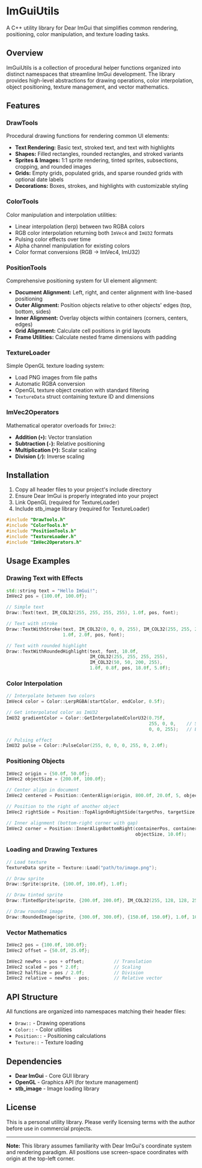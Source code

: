 # ImGuiUtils

A C++ utility library for Dear ImGui that simplifies common rendering, positioning, color manipulation, and texture loading tasks.
## Overview

ImGuiUtils is a collection of procedural helper functions organized into distinct namespaces that streamline ImGui development. The library provides high-level abstractions for drawing operations, color interpolation, object positioning, texture management, and vector mathematics.
## Features

### DrawTools
Procedural drawing functions for rendering common UI elements:
- **Text Rendering:** Basic text, stroked text, and text with highlights
- **Shapes:** Filled rectangles, rounded rectangles, and stroked variants
- **Sprites & Images:** 1:1 sprite rendering, tinted sprites, subsections, cropping, and rounded images
- **Grids:** Empty grids, populated grids, and sparse rounded grids with optional date labels
- **Decorations:** Boxes, strokes, and highlights with customizable styling

### ColorTools
Color manipulation and interpolation utilities:
- Linear interpolation (lerp) between two RGBA colors
- RGB color interpolation returning both `ImVec4` and `ImU32` formats
- Pulsing color effects over time
- Alpha channel manipulation for existing colors
- Color format conversions (RGB → ImVec4, ImU32)

### PositionTools
Comprehensive positioning system for UI element alignment:
- **Document Alignment:** Left, right, and center alignment with line-based positioning
- **Outer Alignment:** Position objects relative to other objects' edges (top, bottom, sides)
- **Inner Alignment:** Overlay objects within containers (corners, centers, edges)
- **Grid Alignment:** Calculate cell positions in grid layouts
- **Frame Utilities:** Calculate nested frame dimensions with padding

### TextureLoader
Simple OpenGL texture loading system:
- Load PNG images from file paths
- Automatic RGBA conversion
- OpenGL texture object creation with standard filtering
- `TextureData` struct containing texture ID and dimensions

### ImVec2Operators
Mathematical operator overloads for `ImVec2`:
- **Addition (`+`):** Vector translation
- **Subtraction (`-`):** Relative positioning
- **Multiplication (`*`):** Scalar scaling
- **Division (`/`):** Inverse scaling

## Installation

1. Copy all header files to your project's include directory
2. Ensure Dear ImGui is properly integrated into your project
3. Link OpenGL (required for TextureLoader)
4. Include stb_image library (required for TextureLoader)

```cpp
#include "DrawTools.h"
#include "ColorTools.h"
#include "PositionTools.h"
#include "TextureLoader.h"
#include "ImVec2Operators.h"
```

## Usage Examples

### Drawing Text with Effects
```cpp
std::string text = "Hello ImGui!";
ImVec2 pos = {100.0f, 100.0f};

// Simple text
Draw::Text(text, IM_COL32(255, 255, 255, 255), 1.0f, pos, font);

// Text with stroke
Draw::TextWithStroke(text, IM_COL32(0, 0, 0, 255), IM_COL32(255, 255, 255, 255), 
                     1.0f, 2.0f, pos, font);

// Text with rounded highlight
Draw::TextWithRoundedHighlight(text, font, 10.0f, 
                               IM_COL32(255, 255, 255, 255), 
                               IM_COL32(50, 50, 200, 255), 
                               1.0f, 0.8f, pos, 18.0f, 5.0f);
```

### Color Interpolation
```cpp
// Interpolate between two colors
ImVec4 color = Color::LerpRGBA(startColor, endColor, 0.5f);

// Get interpolated color as ImU32
ImU32 gradientColor = Color::GetInterpolatedColorU32(0.75f, 
                                                     255, 0, 0,    // Start RGB
                                                     0, 0, 255);   // End RGB

// Pulsing effect
ImU32 pulse = Color::PulseColor(255, 0, 0, 0, 255, 0, 2.0f);
```

### Positioning Objects
```cpp
ImVec2 origin = {50.0f, 50.0f};
ImVec2 objectSize = {200.0f, 100.0f};

// Center align in document
ImVec2 centered = Position::CenterAlign(origin, 800.0f, 20.0f, 5, objectSize);

// Position to the right of another object
ImVec2 rightSide = Position::TopAlignOnRightSide(targetPos, targetSize, 10.0f);

// Inner alignment (bottom-right corner with gap)
ImVec2 corner = Position::InnerAlignBottomRight(containerPos, containerSize, 
                                                objectSize, 10.0f);
```

### Loading and Drawing Textures
```cpp
// Load texture
TextureData sprite = Texture::Load("path/to/image.png");

// Draw sprite
Draw::Sprite(sprite, {100.0f, 100.0f}, 1.0f);

// Draw tinted sprite
Draw::TintedSprite(sprite, {200.0f, 200.0f}, IM_COL32(255, 128, 128, 255));

// Draw rounded image
Draw::RoundedImage(sprite, {300.0f, 300.0f}, {150.0f, 150.0f}, 1.0f, 10.0f);
```

### Vector Mathematics
```cpp
ImVec2 pos = {100.0f, 100.0f};
ImVec2 offset = {50.0f, 25.0f};

ImVec2 newPos = pos + offset;           // Translation
ImVec2 scaled = pos * 2.0f;             // Scaling
ImVec2 halfSize = pos / 2.0f;           // Division
ImVec2 relative = newPos - pos;         // Relative vector
```

## API Structure

All functions are organized into namespaces matching their header files:
- `Draw::` - Drawing operations
- `Color::` - Color utilities
- `Position::` - Positioning calculations
- `Texture::` - Texture loading

## Dependencies

- **Dear ImGui** - Core GUI library
- **OpenGL** - Graphics API (for texture management)
- **stb_image** - Image loading library

## License

This is a personal utility library. Please verify licensing terms with the author before use in commercial projects.

---

**Note:** This library assumes familiarity with Dear ImGui's coordinate system and rendering paradigm. All positions use screen-space coordinates with origin at the top-left corner.

